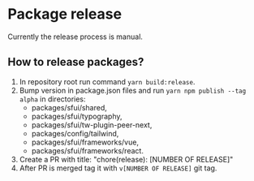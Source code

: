 # Package release

Currently the release process is manual.

## How to release packages?

1. In repository root run command `yarn build:release`.
2. Bump version in package.json files and run `yarn npm publish --tag alpha` in directories:
    - packages/sfui/shared,
    - packages/sfui/typography,
    - packages/sfui/tw-plugin-peer-next,
    - packages/config/tailwind,
    - packages/sfui/frameworks/vue,
    - packages/sfui/frameworks/react.
3. Create a PR with title: "chore(release): [NUMBER OF RELEASE]"
4. After PR is merged tag it with `v[NUMBER OF RELEASE]` git tag.
